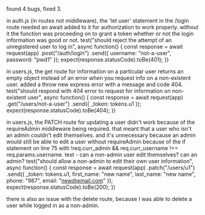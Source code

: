 found 4 bugs, fixed 3. 

in auth.js (in routes not middleware), the 'let user' statement in the /login route needed an await added to it for authorization to work properly. without it the function was proceeding on to grant a token whether or not the login information was good or not.
test("should reject the attempt of an unregistered user to log in", async function() {
    const response = await request(app)
      .post("/auth/login")
      .send({
        username: "not-a-user",
        password: "pwd1"
      });
    expect(response.statusCode).toBe(401);
})

in users.js, the get route for information on a particular user returns an empty object instead of an error when you request info on a non-existent user. added a throw new express error with a message and code 404.
test("should respond with 404 error to request for information on non-existent user", async function() {
    const response = await request(app)
      .get("/users/not-a-user")
      .send({
          _token: tokens.u1
      });
    expect(response.statusCode).toBe(404);
})

in users.js, the PATCH route for updating a user didn't work because of the requireAdmin middleware being required. that meant that a user who isn't an admin couldn't edit themselves. and it's unnecessary because an admin would still be able to edit a user without requireAdmin because of the if statement on line 75 with !req.curr_admin && req.curr_username !== req.params.username. 
test - can a non-admin user edit themselves? can an admin?
test("should allow a non-admin to edit their own user information", async function() {
    const response = await request(app)
      .patch("/users/u1")
      .send({
           _token: tokens.u1,
          first_name: "new name",
          last_name: "new name",
          phone: "987",
          email: "new@email.com"
      });
    expect(response.statusCode).toBe(200);
})

there is also an issue with the delete route, because I was able to delete a user while logged in as a non-admin.